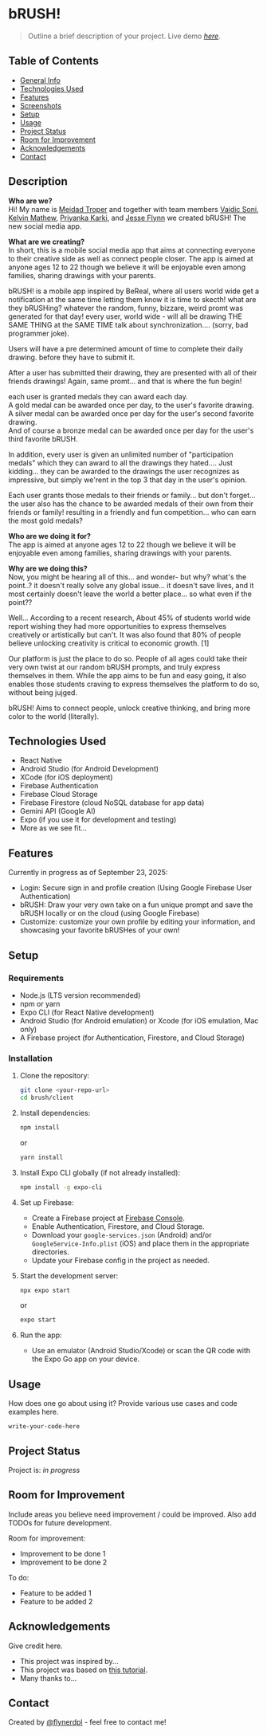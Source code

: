 # bRUSH!
> Outline a brief description of your project.
> Live demo [_here_](https://www.example.com). <!-- If you have the project hosted somewhere, include the link here. -->
## Table of Contents
* [General Info](#general-information)
* [Technologies Used](#technologies-used)
* [Features](#features)
* [Screenshots](#screenshots)
* [Setup](#setup)
* [Usage](#usage)
* [Project Status](#project-status)
* [Room for Improvement](#room-for-improvement)
* [Acknowledgements](#acknowledgements)
* [Contact](#contact)
<!-- * [License](#license) -->


## Description  

**Who are we?**  
Hi! My name is [Meidad Troper](https://github.com/Meidad-T) and together with team members [Vaidic Soni](https://github.com/vaidicsoni), [Kelvin Mathew](https://github.com/KelvinMathew2004), [Priyanka Karki](https://github.com/pri682), and [Jesse Flynn](https://github.com/Dr-DefiChain?tab=overview&from=2024-12-01&to=2024-12-31) we created bRUSH! The new social media app.  

**What are we creating?**  
In short, this is a mobile social media app that aims at connecting everyone to their creative side as well as connect people closer. The app is aimed at anyone ages 12 to 22 though we believe it will be enjoyable even among families, sharing drawings with your parents.  

bRUSH! is a mobile app inspired by BeReal, where all users world wide get a notification at the same time letting them know it is time to skecth! what are they bRUSHing? whatever the random, funny, bizzare, weird promt was generated for that day! every user, world wide - will all be drawing THE SAME THING at the SAME TIME talk about synchronization.... (sorry, bad programmer joke).  

Users will have a pre determined amount of time to complete their daily drawing. before they have to submit it.  

After a user has submitted their drawing, they are presented with all of their friends drawings! Again, same promt... and that is where the fun begin!  

each user is granted medals they can award each day.  
A gold medal can be awarded once per day, to the user's favorite drawing.  
A silver medal can be awarded once per day for the user's second favorite drawing.  
And of course a bronze medal can be awarded once per day for the user's third favorite bRUSH.  

In addition, every user is given an unlimited number of "participation medals" which they can award to all the drawings they hated.... Just kidding... they can be awarded to the drawings the user recognizes as impressive, but simply we'rent in the top 3 that day in the user's opinion.  

Each user grants those medals to their friends or family... but don't forget... the user also has the chance to be awarded medals of their own from their friends or family! resulting in a friendly and fun competition... who can earn the most gold medals?  

**Who are we doing it for?**  
The app is aimed at anyone ages 12 to 22 though we believe it will be enjoyable even among families, sharing drawings with your parents.  

**Why are we doing this?**  
Now, you might be hearing all of this... and wonder- but why? what's the point..? it doesn't really solve any global issue... it doesn't save lives, and it most certainly doesn't leave the world a better place... so what even if the point??  

Well... According to a recent research, About 45% of students world wide report wishing they had more opportunities to express themselves creatively or artistically but can't. It was also found that 80% of people believe unlocking creativity is critical to economic growth. [1]  

Our platform is just the place to do so. People of all ages could take their very own twist at our random bRUSH prompts, and truly express themselves in them. While the app aims to be fun and easy going, it also enables those students craving to express themselves the platform to do so, without being jujged.  

bRUSH! Aims to connect people, unlock creative thinking, and bring more color to the world (literally).  



## Technologies Used
- React Native
- Android Studio (for Android Development)
- XCode (for iOS deployment)
- Firebase Authentication
- Firebase Cloud Storage
- Firebase  Firestore (cloud NoSQL database for app data)
- Gemini API (Google AI)
- Expo (if you use it for development and testing)
- More as we see fit...

## Features

Currently in progress as of September 23, 2025:
- Login: Secure sign in and profile creation (Using Google Firebase User Authentication)
- bRUSH: Draw your very own take on a fun unique prompt and save the bRUSH locally or on the cloud (using Google Firebase)
- Customize: customize your own profile by editing your information, and showcasing your favorite bRUSHes of your own!

<!--
## Screenshots
![Example screenshot](./img/screenshot.png)
<!-- If you have screenshots you'd like to share, include them here. -->


## Setup

### Requirements
- Node.js (LTS version recommended)
- npm or yarn
- Expo CLI (for React Native development)
- Android Studio (for Android emulation) or Xcode (for iOS emulation, Mac only)
- A Firebase project (for Authentication, Firestore, and Cloud Storage)

### Installation

1. Clone the repository:
	```sh
	git clone <your-repo-url>
	cd brush/client
	```

2. Install dependencies:
	```sh
	npm install
	```
	or
	```sh
	yarn install
	```

3. Install Expo CLI globally (if not already installed):
	```sh
	npm install -g expo-cli
	```

4. Set up Firebase:
	- Create a Firebase project at [Firebase Console](https://console.firebase.google.com/).
	- Enable Authentication, Firestore, and Cloud Storage.
	- Download your `google-services.json` (Android) and/or `GoogleService-Info.plist` (iOS) and place them in the appropriate directories.
	- Update your Firebase config in the project as needed.

5. Start the development server:
	```sh
	npx expo start
	```
	or
	```sh
	expo start
	```

6. Run the app:
	- Use an emulator (Android Studio/Xcode) or scan the QR code with the Expo Go app on your device.


## Usage
How does one go about using it?
Provide various use cases and code examples here.

`write-your-code-here`


## Project Status
Project is: _in progress_ 


## Room for Improvement
Include areas you believe need improvement / could be improved. Also add TODOs for future development.

Room for improvement:
- Improvement to be done 1
- Improvement to be done 2

To do:
- Feature to be added 1
- Feature to be added 2


## Acknowledgements
Give credit here.
- This project was inspired by...
- This project was based on [this tutorial](https://www.example.com).
- Many thanks to...


## Contact
Created by [@flynerdpl](https://www.flynerd.pl/) - feel free to contact me!


<!-- Optional -->
<!-- ## License -->
<!-- This project is open source and available under the [... License](). -->

<!-- You don't have to include all sections - just the one's relevant to your project -->